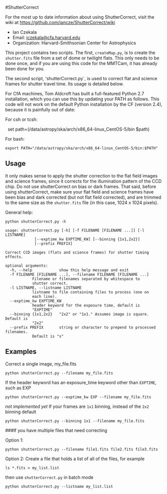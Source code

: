#ShutterCorrect

For the most up to date information about using ShutterCorrect, visit the wiki at https://github.com/iancze/ShutterCorrect/wiki 


* Ian Czekala
* Email: iczekala@cfa.harvard.edu
* Organization: Harvard-Smithsonian Center for Astrophysics

This project contains two scripts. The first, `createMap.py`, is to create the `shutter.fits` file from a set of dome or twilight flats. This only needs to be done once, and if you are using this code for the MMTCam, it has already been done for you.

The second script, 'shutterCorrect.py`, is used to correct flat and science frames for shutter travel time. Its usage is detailed below.

For CfA machines, Tom Aldcroft has built a full-featured Python 2.7 installation, which you can use this by updating your PATH as follows. This code will not work on the default Python installation by the CF (version 2.4), because it is painfully out of date:

For csh or tcsh:

 	set path=(/data/astropy/ska/arch/x86_64-linux_CentOS-5/bin $path)

For bash:

	export PATH="/data/astropy/ska/arch/x86_64-linux_CentOS-5/bin:$PATH"

## Usage 

It only makes sense to apply the shutter correction to the flat field images and science frames, since it corrects for the illumination pattern of the CCD chip. Do not use shutterCorrect on bias or dark frames. That said, before using shutterCorrect, make sure your flat field and science frames have been bias and dark corrected (but not flat field corrected), and are trimmed to the same size as the `shutter.fits` file (in this case, 1024 x 1024 pixels). 

General help:

	python shutterCorrect.py -h

	usage: shutterCorrect.py [-h] [-f FILENAME [FILENAME ...]] [-l LISTNAME]
				 [--exptime_kw EXPTIME_KW] [--binning {1x1,2x2}]
				 [--prefix PREFIX]

	Correct CCD images (flats and science frames) for shutter timing effects.

	optional arguments:
	  -h, --help            show this help message and exit
	  -f FILENAME [FILENAME ...], --filename FILENAME [FILENAME ...]
				Filename or filenames separated by whitespace to
				shutter correct.
	  -l LISTNAME, --listname LISTNAME
				listname to file containing files to process (one on
				each line).
	  --exptime_kw EXPTIME_KW
				header keyword for the exposure time, default is
				"EXPTIME"
	  --binning {1x1,2x2}   "2x2" or "1x1." Assumes image is square. Default is
				"2x2"
	  --prefix PREFIX       string or character to prepend to processed filenames.
				Default is "s"


## Examples

Correct a single image, my_file.fits

	python shutterCorrect.py --filename my_file.fits

If the header keyword has an exposure_time keyword other than `EXPTIME`, such as EXP
	
	python shutterCorrect.py --exptime_kw EXP --filename my_file.fits

*not implemented yet* If your frames are `1x1` binning, instead of the `2x2` binning default

	python shutterCorrect.py --binning 1x1 --filename my_file.fits

###If you have multiple files that need correcting

Option 1:

	python shutterCorrect.py --filename file1.fits file2.fits file3.fits

Option 2: Create a file that holds a list of all of the files, for example

	ls *.fits > my_list.list

then use `shutterCorrect.py` in batch mode

	python shutterCorrect.py --listname my_list.list
	

